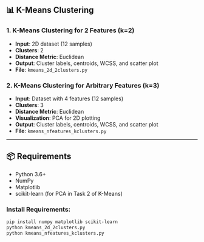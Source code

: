 ## 📊 K-Means Clustering

### 1. K-Means Clustering for 2 Features (k=2)

- **Input**: 2D dataset (12 samples)
- **Clusters**: 2
- **Distance Metric**: Euclidean
- **Output**: Cluster labels, centroids, WCSS, and scatter plot
- **File**: `kmeans_2d_2clusters.py`

### 2. K-Means Clustering for Arbitrary Features (k=3)

- **Input**: Dataset with 4 features (12 samples)
- **Clusters**: 3
- **Distance Metric**: Euclidean
- **Visualization**: PCA for 2D plotting
- **Output**: Cluster labels, centroids, WCSS, and scatter plot
- **File**: `kmeans_nfeatures_kclusters.py`

---

## 📦 Requirements

- Python 3.6+
- NumPy
- Matplotlib
- scikit-learn (for PCA in Task 2 of K-Means)

### Install Requirements:

```bash
pip install numpy matplotlib scikit-learn
python kmeans_2d_2clusters.py
python kmeans_nfeatures_kclusters.py
